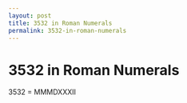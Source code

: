 ```yaml
---
layout: post
title: 3532 in Roman Numerals
permalink: 3532-in-roman-numerals
---
```


# 3532 in Roman Numerals

3532 = MMMDXXXII
